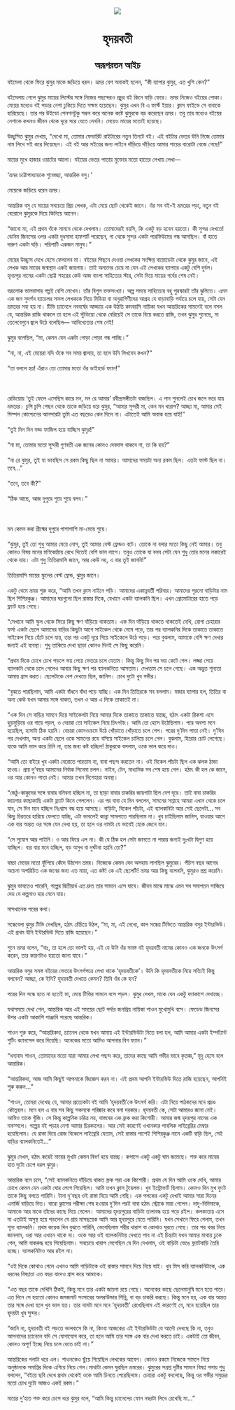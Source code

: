 <div align=center> <img src="../../metadata/images/rabibasariya/short-story:-হৃদয়বতী.jpg" align="center" ></div>
<h1 align=center> হৃদয়বতী</h1>
<h2 align=center>অরূপরতন আইচ</h2>
বইমেলা থেকে ফিরে ঝুমুর মাকে জড়িয়ে ধরল। ভ্রমর বেশ অবাকই হলেন, “কী ব্যাপার ঝুমুর, এত খুশি কেন?”<br> <br>বইমেলায় গেলে ঝুমুর মায়ের লিস্টের সঙ্গে নিজের পছন্দেরও প্রচুর বই কিনে বাড়ি ফেরে। ভ্রমর নিজেও বইয়ের পোকা। মেয়ের মধ্যেও বই পড়ার নেশা ঢুকিয়ে দিতে সক্ষম হয়েছেন। ঝুমুর এখন বি এ ফার্স্ট ইয়ার। ক্লাস ফাইভে সে বাবাকে হারিয়েছে। তার পর উইডো পেনশনটুকু সম্বল করে অনেক কষ্টে ঝুমুরকে বড় করেছেন ভ্রমর। তবু তার মধ্যেও বইয়ের নেশাকে কখনও জীবন থেকে দূরে সরে যেতে দেননি। মেয়েও মায়ের মতোই হয়েছে।<br> <br>উচ্ছ্বসিত ঝুমুর দেখায়, “দেখো মা, তোমার ফেভারিট রাইটারের নতুন তিনটে বই। এই বইটার ভেতর উনি নিজে তোমার নাম লিখে সই করে দিয়েছেন। এই বই আর সইয়ের জন্য লাইনে দাঁড়িয়ে দাঁড়িয়ে আমার পায়ের বারোটা বেজে গেছে!”<br> <br>মায়ের মুখে হাজার ওয়াটের আলো। বইয়ের ভেতর পাতায় মুক্তোর মতো হাতের লেখায় লেখা—<br> <br>‘ভ্রমর চট্টোপাধ্যায়কে শুভেচ্ছা, আন্তরিক বসু।’<br> <br>মেয়েকে জড়িয়ে ধরেন ভ্রমর।<br> <br>আন্তরিক বসু যে মায়ের সবচেয়ে প্রিয় লেখক, এটা মেয়ে ছোট থেকেই জানে। ওঁর সব বই-ই ভ্রমরের পড়া, নতুন বই বেরোলে ঝুমুরকে দিয়ে কিনিয়ে আনেন।<br> <br>“জানো মা, এই প্রথম ওঁকে সামনে থেকে দেখলাম। তোমাদেরই বয়সি, কি একটু বড় হবেন হয়তো। কী সুন্দর দেখতে! ডেনিম জিনসের ওপর একটা দুধসাদা হাফশার্ট পরেছেন, গা থেকে সুন্দর একটা পারফিউমের গন্ধ আসছিল। বাঁ হাতে দারুণ একটা ঘড়ি। পরিপাটি একজন মানুষ।”<br> <br>মেয়ের উচ্ছ্বাস দেখে হেসে ফেললেন মা। বইয়ের পিছনে দেওয়া লেখকের সংক্ষিপ্ত বায়োডেটা থেকে ঝুমুর জানে, এই লেখক আর মায়ের জন্মস্থান একই জায়গায়। তাই অন্যদের চেয়ে মা যেন এই লেখকের ব্যাপারে একটু বেশি দুর্বল। হৃদয়পুর নামের একটা ছোট্ট শহরের কেউ আজ বাংলা সাহিত্যের স্টার, সেটা নিয়ে মায়ের গর্বের শেষ নেই।<br> <br>ভদ্রলোক ভালবাসার গল্পই বেশি লেখেন। তাঁর বিপুল ভক্তসংখ্যা। অল্প সময়ে সাহিত্যের বহু পুরস্কারই তাঁর ঝুলিতে। এমন এক জন সুদর্শন ব্যাচেলর সফল লেখককে নিয়ে মিডিয়া বা অনুরাগিণীদের আগ্রহ যে বাড়াবাড়ি পর্যায়ে চলে যায়, সেটা যেন ভ্রমরের সহ্য হয় না। টিভি চ্যানেলে নববর্ষের আড্ডায় এক উঠতি কমবয়সি নায়িকা যখন আন্তরিকের সামনেই বলে বসল যে, আন্তরিক রাজি থাকলে তা হলে এই স্টুডিয়ো থেকে বেরিয়েই সে তাকে বিয়ে করতে রাজি, তখন ঝুমুর শুনেছে, মা তেলেবেগুনে জ্বলে উঠে বলেছিল— আদিখ্যেতার শেষ নেই!<br> <br>ঝুমুর বলেছিল, “মা, কেমন যেন একটা পোড়া পোড়া গন্ধ পাচ্ছি।”<br> <br>“না, না, এই মেয়েরা যদি ওঁকে সব সময় জ্বালায়, তা হলে উনি লিখবেন কখন?”<br> <br>“তা বললে হয়! এঁরাও তো তোমার মতো ওঁর ডাইহার্ড ফ্যান!”<br> <br><br> <br>রেডিয়োয় ‘তুই ফেলে এসেছিস কারে মন, মন রে আমার’ রবীন্দ্রসঙ্গীতটা বাজছিল। এ গান শুনলেই চোখ জলে ভরে যায় ভ্রমরের। চুপি চুপি পেছন থেকে তাকে জড়িয়ে ধরে ঝুমুর, “আমার সুন্দরী মা, কেন মন খারাপ? আচ্ছা মা, আমার সেই সিম্পল কোশ্চেনের আনসারটা তুমি এত বছরেও কেন দিলে না। এটাতেই আমি অবাক হয়ে যাই!”<br> <br>“তুই দিন দিন বড্ড ফাজিল হয়ে যাচ্ছিস ঝুমুর!”<br> <br>“না মা, তোমার মতো সুন্দরী গুণবতী এক জনের কোনও দেবদাস থাকবে না, তা কি হয়?”<br> <br>“না রে ঝুমুর, তুই যা ভাবছিস সে রকম কিছু ছিল না আমার। আমাদের সময়টা অন্য রকম ছিল। এতটা ফাস্ট ছিল না। তবে...”<br> <br>“তবে, তবে কী?”<br> <br>“ঠিক আছে, আজ দুপুরে শুয়ে শুয়ে বলব।”<br> <br><br> <br>মন কেমন করা গ্রীষ্মের দুপুরে পাশাপাশি মা-মেয়ে শুয়ে।<br> <br>“ঝুমুর, তুই তো শুধু আমার মেয়ে নোস, তুই আমার বেস্ট ফ্রেন্ডও বটে। তোকে না বলার মতো কিছু নেই আমার। তবু কোনও বিষয় মনের মণিকোঠায় রেখে দিতেই বেশি ভাল লাগে। তবুও তোকে যা বলব সেটা যেন শুধু তোর মনের লকারেই থেকে যায়। এটা শুধু তিতিরমাসি জানে, আর কেউ নয়, এ বার তুই জানবি!”<br> <br>তিতিরমাসি মায়ের স্কুলের বেস্ট ফ্রেন্ড, ঝুমুর জানে।<br> <br>একটু থেমে ভ্রমর শুরু করে, “আমি তখন ক্লাস নাইনে পড়ি। আমাদের একান্নবর্তী পরিবার। আমাদের পুরনো বাড়িটার নাম ছিল শিশিরকুঞ্জ। আমাদের ঘরগুলো ছিল রাস্তার দিকে, যেখানে একটা ব্যালকনি ছিল। এখন প্রোমোটারের হাতে পড়ে ফ্ল্যাট হয়ে গেছে।<br> <br>“সেখানে আমি স্কুল থেকে ফিরে কিছু ক্ষণ দাঁড়িয়ে থাকতাম। এক দিন দাঁড়িয়ে থাকতে থাকতেই দেখি, রোগা চেহারার ফর্সা একটা ছেলে আমাদের বাড়ির কিছুটা আগে সাইকেল থেকে নেমে পড়ে, তার পর ব্যালকনির দিকে তাকাতে তাকাতে সাইকেল নিয়ে হেঁটে চলে যায়, তার পর একটু দূরে গিয়ে সাইকেলে উঠে পড়ে। পরে বুঝলাম, আমাকে বেশি ক্ষণ দেখার জন্যই এই ব্যবস্থা। শুধু তাকিয়ে দেখা ছাড়া কোনও দিনই সে কিছু করেনি।<br> <br>“প্রথম দিকে চোখে চোখ পড়লে ভয় পেয়ে ভেতরে চলে যেতাম। কিন্তু কিছু দিন পর ভয় কেটে গেল। লজ্জা পেয়ে ব্যালকনি থেকে চলে গেলেও আবার কিছু ক্ষণ পর ব্যালকনিতে আসতাম। দেখতাম সে চলে গেছে। এক অদ্ভুত শূন্যতা আমায় গ্রাস করত। ছেলেটাকে বেশ দেখতে ছিল, জানিস। চোখ দুটো খুব গভীর।<br> <br>“বুঝতে পারছিলাম, আমি একটা বাঁধনে বাঁধা পড়ে যাচ্ছি। এক দিন তিতিরকে সব বললাম। মজার ব্যাপার হল, তিতির বা অন্য কেউ যখন আমার সঙ্গে থাকত, তখন ও আর এ দিকে তাকাতই না।<br> <br>“এক দিন সে বাড়ির সামনে দিয়ে সাইকেলটা নিয়ে আমার দিকে তাকাতে তাকাতে যাচ্ছে, হঠাৎ একটা রিকশা এসে হুড়মুড়িয়ে ওর গায়ে পড়ল, ও বেচারা তো সাইকেল নিয়ে চিৎপটাং। আমি তো হেসে উঠেছিলাম। পরে অবশ্য মনে হয়েছিল, হাসাটা ঠিক হয়নি। বেচারা কোনওক্রমে উঠে খোঁড়াতে খোঁড়াতে চলে গেল। পরের দু’দিন পাত্তা নেই। দু’দিন পর দেখলাম, অন্য একটা ছেলে ওকে সামনের রডে বসিয়ে সাইকেল চালিয়ে চলে গেল। বুঝলাম, হিরোর চোট লেগেছে। যাকে আমি ভাল করে চিনি না, তার জন্য কষ্ট হচ্ছিল! ঠাকুরকে বললাম, ওকে ভাল করে দাও।<br> <br>“আমি তো বাইরে খুব একটা বেরোতে পারতাম না, বাবা পছন্দ করতেন না। ওই বিকেল পাঁচটা ছিল এক ঝলক ঠান্ডা হাওয়। প্রায় দু’বছর আমাদের নির্বাক সিনেমা চলল। নাইন, টেন, মাধ্যমিক সব শেষ হয়ে গেল। হঠাৎ কী হল কে জানে, ওর আর কোনও পাত্তা নেই। আমার তখন দিশেহারা অবস্থা।<br> <br>“জেঠু-কাকুদের সঙ্গে বাবার বনিবনা হচ্ছিল না, তা ছাড়া বাবার চাকরির জায়গাটা ছিল বেশ দূরে। তাই বাবা চাকরির জায়গার কাছাকাছি একটা ফ্ল্যাট কিনে পেললেন। এর পর বাবা যে দিন বললেন, সামনের সপ্তাহে আমরা এখান থেকে চলে যাব, সে দিন মনে হচ্ছিল নিঃশ্বাস বন্ধ হয়ে আসছে। বাড়িটা, বিকেল পাঁচটা, এই ব্যালকনিটা আর সেই ছেলেটা... সব কিছু চিরতরে হারিয়ে ফেলতে যাচ্ছি, এটা ভাবলেই কান্না সামলাতে পারছিলাম না। খুব চাইছিলাম জানিস, যাওয়ার আগে এক বার অন্তত ওর সঙ্গে যেন দেখা হয়, তা হলে ওর নামটা যে ভাবেই হোক জেনে যাব।<br> <br>“সে সুযোগ আর পাইনি। ও আর ফিরে এল না। কী যে ঠিক হল সেটা জানতে না পারার জন্যই দুঃখটা দ্বিগুণ হয়ে যাচ্ছিল। বার বার মনে হচ্ছিল, বড় অসুখ বা দুর্ঘটনা হয়নি তো?”<br> <br>বাচ্চা মেয়ের মতো ফুঁপিয়ে কেঁদে উঠলেন ভ্রমর। নিজেকে কেমন যেন অসহায় লাগছিল ঝুমুরের। পঁচিশ বছর আগের অচেনা অপরিচিত এক জনের জন্য এত মায়া, এত কষ্ট! কে এই ছেলেটি! ভ্রমর আর কিছু বলেননি, ঝুমুরও প্রশ্ন করেনি।<br> <br>ঝুমুর ভাবতেও পারেনি, গল্পের দ্বিতীয়ার্ধ এত দ্রুত তার সামনে এসে যাবে। জীবন মাঝে মাঝে এমন সব সমাপতন সাজিয়ে দেয় যে কল্পনাও হার মেনে যায়।<br> <br>মাসখানেক পরের কথা।<br> <br>সন্ধেবেলা ঝুমুর টিভি দেখছিল, হঠাৎ চেঁচিয়ে উঠল, “মা, মা, এই দেখো, কাল সন্ধেয় টিভিতে আন্তরিক বসুর ইন্টারভিউ। এই প্রথম উনি ইন্টারভিউ দিতে রাজি হয়েছেন।”<br> <br>শুনে ভ্রমর বলেন, “বাঃ, তা হলে তো ভালই হয়, এই যে উনি ওঁর সমস্ত বই হৃদয়বতী নামের কোনও এক জনকে উৎসর্গ করেন, তার কারণটাও হয়তো জানা যাবে।”<br> <br>আন্তরিক বসুর সমস্ত বইয়ের ভেতরে উৎসর্গপত্রে লেখা থাকে ‘হৃদয়বতীকে’। উনি কি হৃদয়বতীকে নিয়ে সত্যিই কিছু বলবেন? আচ্ছা, কে ইনি? হৃদয়বতী দেখতে কেমন? তিনি ওঁর কে হন?<br> <br>পরের দিন সন্ধে হতে না হতেই মা, মেয়ে টিভির সামনে বসে পড়ল। ঝুমুর দেখল, মাকে যেন একটু ফ্যাকাশে দেখাচ্ছে।<br> <br>যথাসময়ে দেখা গেল, আন্তরিক আর এই সময়ের ছোট পর্দার জনপ্রিয় নায়িকা শাওন মুখোমুখি বসে। ফেডেড জিনসের উপর একটা আকাশি পাঞ্জাবি পরেছে আন্তরিক।<br> <br>শাওন শুরু করে, “আন্তরিকদা, চ্যানেল থেকে যখন আমায় এই ইন্টারভিউটা নিতে বলা হল, আমি আমার একটা ইম্পর্ট্যান্ট শুটিং ক্যানসেল করে দিয়েছি। অনেকের মতো আমিও আপনার বিগ ফ্যান।”<br> <br>“ধন্যবাদ শাওন, তোমাদের মতো যারা আমার লেখা পছন্দ করে, তাদের কাছে আমি গভীর ভাবে কৃতজ্ঞ,” মৃদু হেসে বলে আন্তরিক।<br> <br>“আন্তরিকদা, আজ আমি কিছুই আপনাকে জিজ্ঞেস করব না। এই প্রথম আপনি ইন্টারভিউ দিতে রাজি হয়েছেন, আপনিই শুরু করুন...”<br> <br>“শাওন, তোমরা দেখেছ যে, আমার প্রত্যেকটা বই আমি ‘হৃদয়বতী’কে উৎসর্গ করি। এটা নিয়ে পাঠকদের মনে প্রচণ্ড কৌতূহল। মনে হল এ বার সব কিছু সকলকে পরিষ্কার করে বলা দরকার। হৃদয়বতী কে, সেটা আমারও জানা নেই। আমিও তাকে খুঁজি। সে কিন্তু কাল্পনিক চরিত্র নয়, বাস্তবের এক ফ্রক করা কিশোরী। আমার জন্ম হৃদয়পুর নামের এক মফস্সলে। গল্পের বই পড়ার নেশা আমার চিরকালের। আর সেই কারণেই ওখানকার পাবলিক লাইব্রেরির মেম্বার হয়েছিলাম। যে রাস্তা দিয়ে রোজ বিকেলে লাইব্রেরি যেতাম, সেই রাস্তার পাশেই শিশিরকুঞ্জ নামে একটি বাড়ি ছিল, সেই বাড়ির ব্যালকনিতেই...”<br> <br>ঝুমুর দেখল, হঠাৎ করেই মায়ের মুখটা কেমন বিবর্ণ হয়ে যাচ্ছে। কপালে একটু একটু ঘাম জমেছে। শক্ত করে মায়ের হাত দুটো চেপে ধরল ঝুমুর।<br> <br>আন্তরিক বলে চলে, “সেই ব্যালকনিতে দাঁড়িয়ে থাকত ফ্রক পরা এক কিশোরী। প্রথম যে দিন আমি ওকে দেখি, আমার চোখে কেমন যেন একটা ঘোর লেগে গিয়েছিল। আমি তখন ক্লাস টুয়েলভ। খুব ইন্ট্রোভার্ট ছিলাম। কোনও দিন মুখ ফুটে তাকে কিছু বলতে পারিনি। টানা দু’বছর ওই রাস্তা দিয়ে আমি গেছি। এক পলকের একটু দেখাই আমার সারা দিনের এনার্জি বাড়িয়ে দিত। বারো ক্লাসের পরীক্ষা শেষ হওয়ার দু’দিন পরই বাবা হঠাৎ স্ট্রোকে মারা গেলেন। দাদু-দিদিমাকে, আমাকে আর মাকে তাঁদের কাছে নিয়ে গেলেন। আমাদের হৃদয়পুরের বাড়িটা তালাবন্ধ হয়ে পড়ে রইল। কলকাতায় এসে মা এতটাই অসুস্থ হয়ে পড়লেন যে প্রায় মাসছয়েক আমি আর হৃদয়পুরে যেতে পারিনি। যখন সেখানে ফিরে গেলাম, তখন শূন্য ব্যালকনি। প্রথম কয়েক দিন বুঝতে পারিনি, ভেবেছিলাম শরীর খারাপ বা কোথাও ঘুরতে গেছে। তার পর খবর নিয়ে জানলাম, ওরা আর এখানে থাকে না। ওকে আর ওই ব্যালকনিটায় দেখতে পাব না এই চিন্তাটা যখন আমার মাথায় ঢুকে গেল, আমি বাকরুদ্ধ হয়ে গিয়েছিলাম। সবচেয়ে খারাপ লেগেছিল যে দিন দেখলাম, ওই বাড়িটা ভেঙে ফ্ল্যাটবাড়ি তৈরি হচ্ছে। ব্যালকনিটাও আর রইল না।<br> <br>“ওই দিকে কোথাও গেলে এখনও আমি গাড়িটাকে ওই রাস্তার সামনে দিয়ে নিয়ে যাই। খুব মিস করি ব্যালকনিটাকে, এক ধরনের বিষণ্ণতা এত বছর বাদেও গ্রাস করে আমাকে।<br> <br>“এত বছর তাকে দেখিনি ঠিকই, কিন্তু মনে তার একটা জায়গা রয়ে গেছে। অনেকের কাছে ছেলেমানুষি মনে হতে পারে। এত দিনে সে হয়তো কোনও জমজমাট সংসারের অলরাউন্ডার গিন্নি, বা বড় চাকরি করছে। কিন্তু মনে হয়, এক বার অন্তত তার সঙ্গে দেখা হলে খুব ভাল হত। তার নামটা মনে মনে ‘হৃদয়বতী’ রেখেছিলাম এই কারণেই যে, মনে হয়েছিল তার হৃদয়টা খুব সুন্দর।<br> <br>“জানি না, হৃদয়বতী বই পড়তে ভালবাসে কি না, কিংবা আজকের এই ইন্টারভিউটা যে আদৌ দেখছে কি না, তবুও আপনাদের চ্যানেলে যদি সে যোগাযোগ করে, তা হলে আমি তার সঙ্গে এক বার দেখা করতে চাই। একটাই তো জীবন, কোনও অপূর্ণ ইচ্ছে নিয়ে চলে যেতে চাই না।”<br> <br>আন্তরিকের গলাটা ধরে এল। শাওনকেও ছুঁয়ে গিয়েছিল লেখকের আবেগ। কোনও রকমে নিজেকে সামলে নিয়ে অনুষ্ঠানকে সমাপ্তির দিকে এগিয়ে নিয়ে গেল।মাথাটা কেমন ঘুরছিল ভ্রমরের। ঝুমুরের সপ্রশ্ন দৃষ্টির সামনে বিষণ্ণ গলায় শুধু বললেন, “বইয়ে ছবি দেখে প্রথম থেকেই ওকে আমি চিনতে পেরেছিলাম। চেহারা একটু বদলেছে, কিন্তু ওর গভীর সমুদ্রের মতো চোখ দুটো আজও একই রকম।”<br> <br>মায়ের দু’হাত শক্ত করে চেপে ধরে ঝুমুর বলে, “আমি কিন্তু চ্যানেলের ফোন নম্বরটা লিখে রেখেছি মা...”
